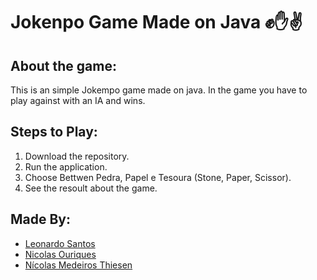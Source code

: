 # Jokenpo Game Made on Java ✊✋✌

## About the game:
This is an simple Jokempo game made on java. In the game you have to play against with an IA and wins.

## Steps to Play:
1. Download the repository.
2. Run the application.
3. Choose Bettwen Pedra, Papel e Tesoura (Stone, Paper, Scissor).
4. See the resoult about the game.

## Made By:
- [Leonardo Santos](https://github.com/SantosLeonard)
- [Nicolas Ouriques](https://github.com/nicolasouri)
- [Nícolas Medeiros Thiesen](https://github.com/NicolasThiesen)
